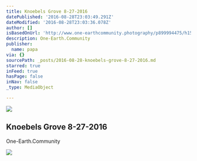 ```yaml
---
title: Knoebels Grove 8-27-2016
datePublished: '2016-08-28T23:03:49.291Z'
dateModified: '2016-08-28T23:03:36.078Z'
author: []
isBasedOnUrl: 'http://www.one-earthcommunity.photography/p899994475/h150537f4#he5ecc78'
description: One-Earth.Community
publisher:
  name: papa
via: {}
sourcePath: _posts/2016-08-28-knoebels-grove-8-27-2016.md
starred: true
inFeed: true
hasPage: false
inNav: false
_type: MediaObject

---
```

<article style=""><img src="http://www.one-earthcommunity.photography/img/s6/v141/p352663540-4.jpg" /><h1>Knoebels Grove 8-27-2016</h1><p>One-Earth.Community</p></article>

![](https://the-grid-user-content.s3-us-west-2.amazonaws.com/9af18da1-56f6-4ebd-806f-be097174c974.jpg)